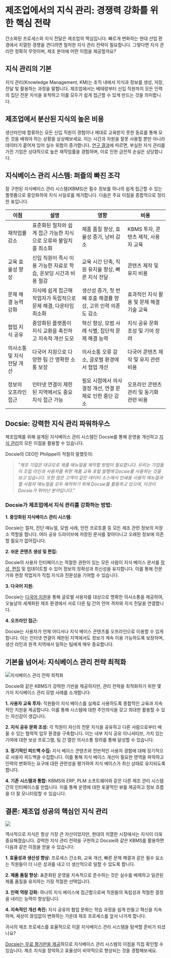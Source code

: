 # 제조업에서의 지식 관리: 경쟁력 강화를 위한 핵심 전략

간소화된 프로세스와 지식 전달은 제조업의 핵심입니다. 빠르게 변화하는 현대 산업 환경에서 치열한 경쟁을 견디려면 철저한 지식 관리 전략이 필요합니다. 그렇다면 지식 관리란 정확히 무엇이며, 제조 분야에 어떤 이점을 제공할까요?

## 지식 관리의 기본

지식 관리(Knowledge Management, KM)는 조직 내에서 지식과 정보를 생성, 저장, 전달 및 활용하는 과정을 말합니다. 제조업에서는 베테랑부터 신입 직원까지 모든 인력의 집단 전문 지식을 포착하고 이를 모두가 쉽게 접근할 수 있게 만드는 것을 의미합니다.

## 제조업에서 분산된 지식의 높은 비용

생산라인에 합류하는 모든 신입 직원이 경험이나 제대로 교육받지 못한 동료를 통해 모든 것을 배워야 하는 상황을 상상해보세요. 이는 시간과 자원을 잘못 사용할 뿐만 아니라 데이터가 흩어져 있어 실수 위험이 증가합니다. [연구 결과](https://scholarhub.ui.ac.id/cgi/viewcontent.cgi?article=1049&context=jid)에 따르면, 부실한 지식 관리를 가진 기업은 상대적으로 높은 재작업률을 경험하며, 이로 인한 금전적 손실은 상당합니다.

## 지식베이스 관리 시스템: 퍼즐의 빠진 조각

잘 구현된 지식베이스 관리 시스템(KBMS)은 필수 정보를 하나의 쉽게 접근할 수 있는 플랫폼으로 중앙화하여 지식 사일로를 제거합니다. 다음은 주요 이점을 종합적으로 정리한 표입니다.

|이점|설명|영향|비용|
|-|-|-|-|
|재작업률 감소|표준화된 절차와 쉽게 접근 가능한 지식으로 오류와 불일치를 최소화|제품 품질 향상, 효율성 증가, 낭비 감소|KBMS 투자, 콘텐츠 제작, 사용자 교육|
|교육 효율성 향상|신입 직원이 즉시 이용 가능한 자료로 학습, 온보딩 시간과 비용 절감|교육 시간 단축, 직원 유지율 향상, 빠른 지식 전달|콘텐츠 제작 및 유지 비용|
|문제 해결 능력 강화|지식에 쉽게 접근해 작업자가 독립적으로 문제 해결, 다운타임 최소화|생산성 증가, 첫 번째 호출 해결률 향상, 고위 인력 의존도 감소|효과적인 지식 활용 및 문제 해결 기술 교육|
|협업 지식 공유|중앙화된 플랫폼이 지식 교환을 촉진하고 지속적 개선 도모|혁신 향상, 모범 사례 식별, 집단적 문제 해결 능력|지식 공유 문화 조성 및 기여 장려|
|의사소통 및 지식 전달 개선|다국어 지원으로 다양한 팀 간 명확한 소통 보장|의사소통 오류 감소, 글로벌 환경에서 협업 개선|다국어 콘텐츠 제작 및 유지 관련 비용|
|정보의 오프라인 접근|인터넷 연결이 제한된 지역에서도 중요 지식 접근 가능|필요 시점에서 의사 결정 개선, 연결 문제로 인한 중단 감소|오프라인 콘텐츠 관리 및 동기화 관련 비용|

## Docsie: 강력한 지식 관리 파워하우스

제조업체를 위해 설계된 지식베이스 관리 시스템인 Docsie를 통해 운영을 개선하고 [지식 관리](https://site.docsie.io/internal-knowledge-base)의 모든 이점을 활용할 수 있습니다.

Docsie의 CEO인 Philippe이 적절히 말했듯이:

> *"제조 기업은 대규모로 제품 매뉴얼을 제작할 방법이 필요합니다. 우리는 기업들이 조립 라인과 사용자를 위한 제품 교육 포털 발행에 Docsie를 사용하는 것을 보고 있습니다. 또한 많은 고객이 같은 데이터 소스에서 인쇄용 사용자 매뉴얼과 웹 사용자 매뉴얼을 모두 제작하기 위해 Docsie를 활용하고 있으며, 이것이 Docsie가 뛰어난 분야입니다."*

### Docsie가 제조업에서 지식 관리를 강화하는 방법:

**1. 중앙화된 지식베이스 관리 시스템:**

Docsie는 절차, 진단 매뉴얼, 모범 사례, 안전 프로토콜 등 모든 제조 관련 정보의 저장소 역할을 합니다. 여러 공유 드라이브에 저장된 문서를 찾아다니고 오래된 정보에 의존할 필요가 없어집니다.

**2. 쉬운 콘텐츠 생성 및 편집:**

Docsie의 사용자 인터페이스는 적절한 권한이 있는 모든 사람이 지식 베이스 문서를 [작성, 편집](https://site.docsie.io/online-markdown-editor) 및 업데이트할 수 있어 정보의 정확성과 최신성을 유지합니다. 이를 통해 전문가와 현장 작업자가 직접 지식과 전문성을 기여할 수 있습니다.

**3. 다국어 지원:**

Docsie는 [다국어 지원](https://site.docsie.io/documentation-with-multiple-versions-and-languages)을 통해 글로벌 사용자를 대상으로 명확한 의사소통을 제공하여, 오늘날의 세계화된 제조 환경에서 서로 다른 팀 간의 언어 격차와 지식 전달을 연결합니다.

**4. 오프라인 접근:**

Docsie는 사용자가 언제 어디서나 지식 베이스 콘텐츠를 오프라인으로 이용할 수 있게 합니다. 이는 인터넷 연결이 제한된 지역에서도 정보가 계속 이용 가능하도록 보장하며, 생산 라인과 원격 지역에서 일하는 팀에게 매우 중요합니다.

## 기본을 넘어서: 지식베이스 관리 전략 최적화

![지식베이스 관리 전략 최적화](https://cdn.docsie.io/workspace_PfNzfGj3YfKKtTO4T/doc_QiqgSuNoJpspcExF3/file_skAj4Bw1rZ2PFGW56/image1.png)

Docsie와 같은 KBMS가 강력한 기반을 제공하지만, 관리 전략을 최적화하기 위한 몇 가지 지식베이스 관리 모범 사례를 소개합니다:

**1. 사용자 교육 투자:** 직원들이 지식 베이스를 실제로 사용하도록 종합적인 교육과 지속적인 지원을 제공합니다. 이를 통해 시스템에 대한 주인의식을 갖고 최대한 활용할 수 있는 자신감이 생깁니다.

**2. 지식 공유 문화 조성:** 각 직원이 자신의 전문 지식을 공유하고 다른 사람으로부터 배울 수 있는 협력적 업무 환경을 구축합니다. 이는 내부 지식 공유 이니셔티브, 가치 있는 기여에 대한 보상 프로그램, 팀 간 열린 의사소통 장려를 통해 달성할 수 있습니다.

**3. 정기적인 피드백 수집:** 지식 베이스 콘텐츠와 전반적인 사용자 경험에 대해 정기적으로 사용자 피드백을 수집합니다. 이를 통해 지식 베이스 개선이 필요한 영역을 파악하고 인력의 변화하는 요구에 대한 관련성을 평가하여 지식 베이스가 최신 상태로 유지되도록 합니다.

**4. 기존 시스템과 통합:** KBMS와 ERP, PLM 소프트웨어와 같은 다른 제조 관리 시스템 간의 인터페이스를 만듭니다. 이를 통해 운영에 대한 포괄적인 뷰를 제공하고 정보 흐름을 더 잘 모니터링할 수 있습니다.

## 결론: 제조업 성공의 핵심인 지식 관리

![](https://cdn.docsie.io/workspace_PfNzfGj3YfKKtTO4T/doc_QiqgSuNoJpspcExF3/file_lyZYck9O3yP8dWaYX/image2.png)

역사적으로 지식은 항상 가장 큰 자산이었지만, 현대의 치열한 시장에서는 지식이 더욱 중요해졌습니다. 강력한 지식 관리 전략을 구현하고 Docsie와 같은 KBMS를 활용하면 다음과 같은 이점을 얻을 수 있습니다:

**1. 효율성과 생산성 향상:** 프로세스 간소화, 교육 개선, 빠른 문제 해결과 같은 필수 요소는 직원들이 더 나은 성과를 내고 더 생산적으로 일할 수 있도록 합니다.

**2. 제품 품질 향상:** 표준화된 운영을 지속적으로 준수하는 것은 실수를 배제하고 일관된 제품 품질을 유지하는 가장 적절한 선택입니다.

**3. 인력 역량 강화:** 하나의 지식 베이스에 접근함으로써 직원들의 독립성과 적절한 결정을 내리는 능력이 향상됩니다.

**4. 지속적인 개선 촉진:** 지식 공유의 협업 문화는 학습 과정을 쉽게 만들고 혁신을 지속하며, 세상이 끊임없이 변화하는 가운데 제조 프로세스를 앞서 나가게 합니다.

귀사의 제조 프로세스를 효율적으로 이끌 지식베이스 관리 시스템을 탐색할 준비가 되셨나요?

[Docsie는 무료 평가판을 제공](https://www.docsie.io/self-writing-documentation/pricing/)하므로 지식베이스 관리 시스템의 이점을 직접 확인할 수 있습니다. 제조 지식을 장악하고 효율성이 비약적으로 향상되는 것을 경험해보세요.